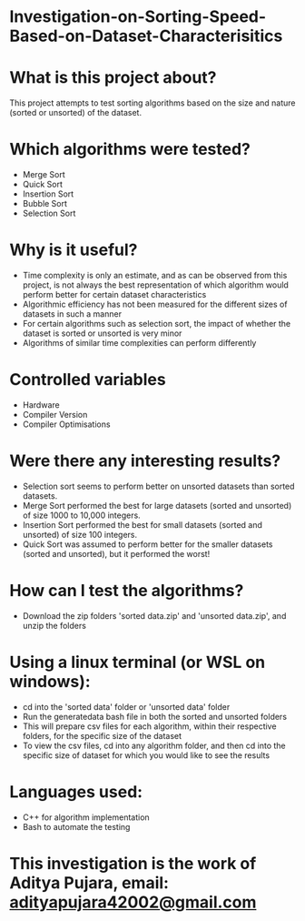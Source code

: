 # Investigation-on-Sorting-Speed-Based-on-Dataset-Characterisitics
# What is this project about? 
This project attempts to test sorting algorithms based on the size and nature (sorted or unsorted) of the dataset.

# Which algorithms were tested?
* Merge Sort
* Quick Sort
* Insertion Sort
* Bubble Sort
* Selection Sort

# Why is it useful?
* Time complexity is only an estimate, and as can be observed from this project, is not always the best representation of which algorithm would perform better for certain dataset characteristics
* Algorithmic efficiency has not been measured for the different sizes of datasets in such a manner
* For certain algorithms such as selection sort, the impact of whether the dataset is sorted or unsorted is very minor
* Algorithms of similar time complexities can perform differently

# Controlled variables
* Hardware
* Compiler Version
* Compiler Optimisations

# Were there any interesting results?
* Selection sort seems to perform better on unsorted datasets than sorted datasets.
* Merge Sort performed the best for large datasets (sorted and unsorted) of size 1000 to 10,000 integers.
* Insertion Sort performed the best for small datasets (sorted and unsorted) of size 100 integers.
* Quick Sort was assumed to perform better for the smaller datasets (sorted and unsorted), but it performed the worst!

# How can I test the algorithms?
* Download the zip folders 'sorted data.zip' and 'unsorted data.zip', and unzip the folders
# Using a linux terminal (or WSL on windows):
* cd into the 'sorted data' folder or 'unsorted data' folder
* Run the generatedata bash file in both the sorted and unsorted folders
* This will prepare csv files for each algorithm, within their respective folders, for the specific size of the dataset
* To view the csv files, cd into any algorithm folder, and then cd into the specific size of dataset for which you would like to see the results

# Languages used:
* C++ for algorithm implementation
* Bash to automate the testing

# This investigation is the work of Aditya Pujara, email: adityapujara42002@gmail.com
